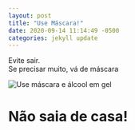 ```yaml
--- 
layout: post
title: "Use Máscara!"
date: 2020-09-14 11:14:49 -0500
categories: jekyll update
---
```


Evite sair.  
Se precisar muito, vá de máscara  

![Use máscara e álcool em gel](https://images-americanas.b2w.io/produtos/01/00/img/1774321/8/1774321828_1GG.jpg)

# Não saia de casa!
